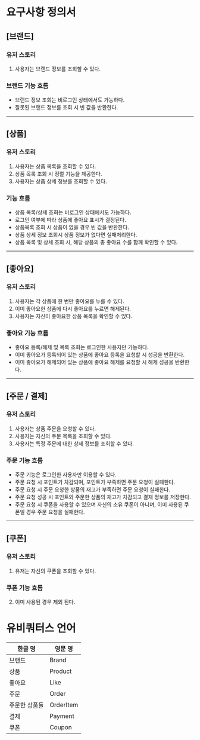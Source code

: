 # 요구사항 정의서
## [브랜드]
### 유저 스토리
1. 사용자는 브랜드 정보를 조회할 수 있다.

### 브랜드 기능 흐름
- 브랜드 정보 조회는 비로그인 상태에서도 가능하다.
- 잘못된 브랜드 정보를 조회 시 빈 값을 반환한다.

---

## [상품]
### 유저 스토리
1. 사용자는 상품 목록을 조회할 수 있다.
2. 상품 목록 조회 시 정렬 기능을 제공한다.
3. 사용자는 상품 상세 정보를 조회할 수 있다.

### 기능 흐름
- 상품 목록/상세 조회는 비로그인 상태에서도 가능하다.
- 로그인 여부에 따라 상품에 좋아요 표시가 결정된다.
- 상품목록 조회 시 상품이 없을 경우 빈 값을 반환한다.
- 상품 상세 정보 조회시 상품 정보가 없다면 실패처리한다.
- 상품 목록 및 상세 조회 시, 해당 상품의 총 좋아요 수를 함께 확인할 수 있다.

---

## [좋아요]
### 유저 스토리
1. 사용자는 각 상품에 한 번만 좋아요를 누를 수 있다.
2. 이미 좋아요한 상품에 다시 좋아요를 누르면 해제된다.
3. 사용자는 자신이 좋아요한 상품 목록을 확인할 수 있다.

### 좋아요 기능 흐름
- 좋아요 등록/해제 및 목록 조회는 로그인한 사용자만 가능하다.
- 이미 좋아요가 등록되어 있는 상품에 좋아요 등록을 요청할 시 성공을 반환한다.
- 이미 좋아요가 해제되어 있는 상품에 좋아요 해제를 요청할 시 해제 성공을 반환한다.

---

## [주문 / 결제]
### 유저 스토리
1. 사용자는 상품 주문을 요청할 수 있다.
2. 사용자는 자신의 주문 목록을 조회할 수 있다.
3. 사용자는 특정 주문에 대한 상세 정보를 조회할 수 있다.

### 주문 기능 흐름
- 주문 기능은 로그인한 사용자만 이용할 수 있다.
- 주문 요청 시 포인트가 차감되며, 포인트가 부족하면 주문 요청이 실패한다.
- 주문 요청 시 주문 요청한 상품의 재고가 부족하면 주문 요청이 실패한다.
- 주문 요청 성공 시 포인트와 주문한 상품의 재고가 차감되고 결재 정보를 저장한다.
- 주문 요청 시 쿠폰을 사용할 수 있으며 자신의 소유 쿠폰이 아니며, 이미 사용된 쿠폰일 경우 주문 요청을 실패한다.
---

## [쿠폰]
### 유저 스토리
1. 유저는 자신의 쿠폰을 조회할 수 있다.

### 쿠폰 기능 흐름
2. 이미 사용된 경우 제외 된다.

# 유비쿼터스 언어

| 한글 명  | 영문 명       |
|-------|------------|
| 브랜드   | Brand      | 
| 상품    | Product    | 
| 좋아요   | Like       |
| 주문 | Order      |
 | 주문한 상품들 | OrderItem  |
|결제  | Payment    |
| 쿠폰 | Coupon|